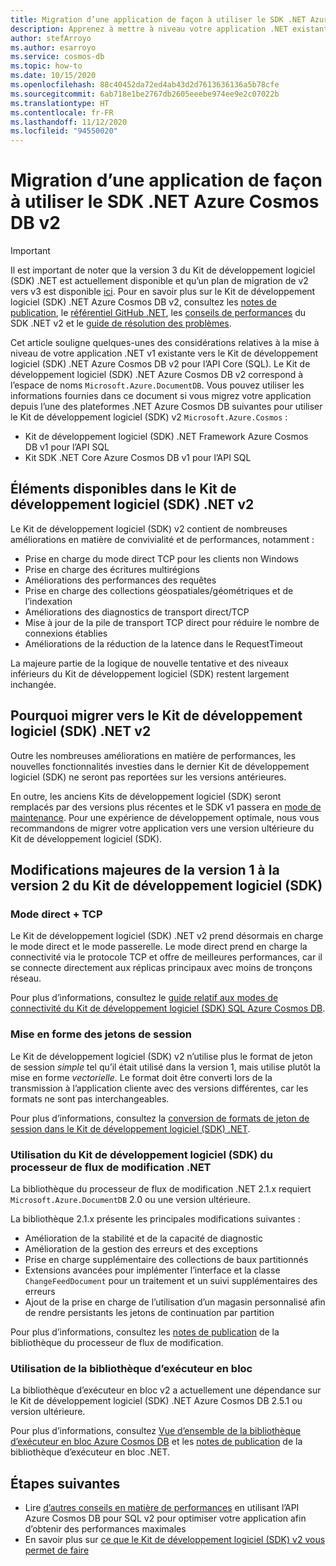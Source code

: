```yaml
---
title: Migration d’une application de façon à utiliser le SDK .NET Azure Cosmos DB 2.0 (Microsoft.Azure.Cosmos)
description: Apprenez à mettre à niveau votre application .NET existante du Kit de développement logiciel (SDK) v1 vers le SDK .NET v2 pour l’API Core (SQL).
author: stefArroyo
ms.author: esarroyo
ms.service: cosmos-db
ms.topic: how-to
ms.date: 10/15/2020
ms.openlocfilehash: 88c40452da72ed4ab43d2d7613636136a5b78cfe
ms.sourcegitcommit: 6ab718e1be2767db2605eeebe974ee9e2c07022b
ms.translationtype: HT
ms.contentlocale: fr-FR
ms.lasthandoff: 11/12/2020
ms.locfileid: "94550020"
---
```

# <a name="migrate-your-application-to-use-the-azure-cosmos-db-net-sdk-v2"></a>Migration d’une application de façon à utiliser le SDK .NET Azure Cosmos DB v2

> [!IMPORTANT]
> Il est important de noter que la version 3 du Kit de développement logiciel (SDK) .NET est actuellement disponible et qu’un plan de migration de v2 vers v3 est disponible [ici](migrate-dotnet-v3.md). Pour en savoir plus sur le Kit de développement logiciel (SDK) .NET Azure Cosmos DB v2, consultez les [notes de publication](sql-api-sdk-dotnet.md), le [référentiel GitHub .NET](https://github.com/Azure/azure-cosmos-dotnet-v2), les [conseils de performances](performance-tips.md) du SDK .NET v2 et le [guide de résolution des problèmes](troubleshoot-dot-net-sdk.md).
>

Cet article souligne quelques-unes des considérations relatives à la mise à niveau de votre application .NET v1 existante vers le Kit de développement logiciel (SDK) .NET Azure Cosmos DB v2 pour l’API Core (SQL). Le Kit de développement logiciel (SDK) .NET Azure Cosmos DB v2 correspond à l’espace de noms `Microsoft.Azure.DocumentDB`. Vous pouvez utiliser les informations fournies dans ce document si vous migrez votre application depuis l’une des plateformes .NET Azure Cosmos DB suivantes pour utiliser le Kit de développement logiciel (SDK) v2 `Microsoft.Azure.Cosmos` :

* Kit de développement logiciel (SDK) .NET Framework Azure Cosmos DB v1 pour l’API SQL
* Kit SDK .NET Core Azure Cosmos DB v1 pour l’API SQL

## <a name="whats-available-in-the-net-v2-sdk"></a>Éléments disponibles dans le Kit de développement logiciel (SDK) .NET v2

Le Kit de développement logiciel (SDK) v2 contient de nombreuses améliorations en matière de convivialité et de performances, notamment :

* Prise en charge du mode direct TCP pour les clients non Windows
* Prise en charge des écritures multirégions
* Améliorations des performances des requêtes
* Prise en charge des collections géospatiales/géométriques et de l’indexation
* Améliorations des diagnostics de transport direct/TCP
* Mise à jour de la pile de transport TCP direct pour réduire le nombre de connexions établies
* Améliorations de la réduction de la latence dans le RequestTimeout

La majeure partie de la logique de nouvelle tentative et des niveaux inférieurs du Kit de développement logiciel (SDK) restent largement inchangée.

## <a name="why-migrate-to-the-net-v2-sdk"></a>Pourquoi migrer vers le Kit de développement logiciel (SDK) .NET v2

Outre les nombreuses améliorations en matière de performances, les nouvelles fonctionnalités investies dans le dernier Kit de développement logiciel (SDK) ne seront pas reportées sur les versions antérieures.

En outre, les anciens Kits de développement logiciel (SDK) seront remplacés par des versions plus récentes et le SDK v1 passera en [mode de maintenance](sql-api-sdk-dotnet.md). Pour une expérience de développement optimale, nous vous recommandons de migrer votre application vers une version ultérieure du Kit de développement logiciel (SDK).

## <a name="major-changes-from-v1-sdk-to-v2-sdk"></a>Modifications majeures de la version 1 à la version 2 du Kit de développement logiciel (SDK)

### <a name="direct-mode--tcp"></a>Mode direct + TCP

Le Kit de développement logiciel (SDK) .NET v2 prend désormais en charge le mode direct et le mode passerelle. Le mode direct prend en charge la connectivité via le protocole TCP et offre de meilleures performances, car il se connecte directement aux réplicas principaux avec moins de tronçons réseau.

Pour plus d’informations, consultez le [guide relatif aux modes de connectivité du Kit de développement logiciel (SDK) SQL Azure Cosmos DB](sql-sdk-connection-modes.md).

### <a name="session-token-formatting"></a>Mise en forme des jetons de session

Le Kit de développement logiciel (SDK) v2 n’utilise plus le format de jeton de session *simple* tel qu’il était utilisé dans la version 1, mais utilise plutôt la mise en forme *vectorielle*. Le format doit être converti lors de la transmission à l’application cliente avec des versions différentes, car les formats ne sont pas interchangeables.

Pour plus d’informations, consultez la [conversion de formats de jeton de session dans le Kit de développement logiciel (SDK) .NET](how-to-convert-session-token.md).

### <a name="using-the-net-change-feed-processor-sdk"></a>Utilisation du Kit de développement logiciel (SDK) du processeur de flux de modification .NET

La bibliothèque du processeur de flux de modification .NET 2.1.x requiert `Microsoft.Azure.DocumentDB` 2.0 ou une version ultérieure.

La bibliothèque 2.1.x présente les principales modifications suivantes :

* Amélioration de la stabilité et de la capacité de diagnostic
* Amélioration de la gestion des erreurs et des exceptions
* Prise en charge supplémentaire des collections de baux partitionnés
* Extensions avancées pour implémenter l’interface et la classe `ChangeFeedDocument` pour un traitement et un suivi supplémentaires des erreurs
* Ajout de la prise en charge de l’utilisation d’un magasin personnalisé afin de rendre persistants les jetons de continuation par partition

Pour plus d’informations, consultez les [notes de publication](sql-api-sdk-dotnet-changefeed.md) de la bibliothèque du processeur de flux de modification.

### <a name="using-the-bulk-executor-library"></a>Utilisation de la bibliothèque d’exécuteur en bloc

La bibliothèque d’exécuteur en bloc v2 a actuellement une dépendance sur le Kit de développement logiciel (SDK) .NET Azure Cosmos DB 2.5.1 ou version ultérieure.

Pour plus d’informations, consultez [Vue d’ensemble de la bibliothèque d’exécuteur en bloc Azure Cosmos DB](bulk-executor-overview.md) et les [notes de publication](sql-api-sdk-bulk-executor-dot-net.md) de la bibliothèque d’exécuteur en bloc .NET.

## <a name="next-steps"></a>Étapes suivantes

* Lire [d’autres conseils en matière de performances](sql-api-get-started.md) en utilisant l’API Azure Cosmos DB pour SQL v2 pour optimiser votre application afin d’obtenir des performances maximales
* En savoir plus sur [ce que le Kit de développement logiciel (SDK) v2 vous permet de faire](sql-api-dotnet-samples.md)